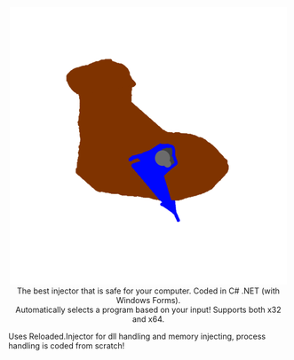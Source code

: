 <div align="center"><img src="help.png"></div>

<div align="center">The best injector that is safe for your computer. Coded in C# .NET (with Windows Forms).</div>
<div align="center">Automatically selects a program based on your input! Supports both x32 and x64.</div>


Uses Reloaded.Injector for dll handling and memory injecting, process handling is coded from scratch!
